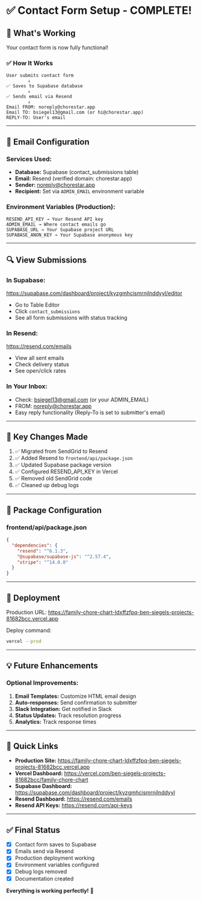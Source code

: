 # ✅ Contact Form Setup - COMPLETE!

## 🎉 What's Working

Your contact form is now fully functional!

### ✅ How It Works

```
User submits contact form
        ↓
✅ Saves to Supabase database
        ↓
✅ Sends email via Resend
        ↓
Email FROM: noreply@chorestar.app
Email TO: bsiegel13@gmail.com (or hi@chorestar.app)
REPLY-TO: User's email
```

---

## 📧 Email Configuration

### Services Used:
- **Database:** Supabase (contact_submissions table)
- **Email:** Resend (verified domain: chorestar.app)
- **Sender:** noreply@chorestar.app
- **Recipient:** Set via `ADMIN_EMAIL` environment variable

### Environment Variables (Production):
```
RESEND_API_KEY → Your Resend API key
ADMIN_EMAIL → Where contact emails go
SUPABASE_URL → Your Supabase project URL
SUPABASE_ANON_KEY → Your Supabase anonymous key
```

---

## 🔍 View Submissions

### In Supabase:
https://supabase.com/dashboard/project/kyzgmhcismrnjlnddyyl/editor
- Go to Table Editor
- Click `contact_submissions`
- See all form submissions with status tracking

### In Resend:
https://resend.com/emails
- View all sent emails
- Check delivery status
- See open/click rates

### In Your Inbox:
- Check: bsiegel13@gmail.com (or your ADMIN_EMAIL)
- FROM: noreply@chorestar.app
- Easy reply functionality (Reply-To is set to submitter's email)

---

## 🎯 Key Changes Made

1. ✅ Migrated from SendGrid to Resend
2. ✅ Added Resend to `frontend/api/package.json`
3. ✅ Updated Supabase package version
4. ✅ Configured RESEND_API_KEY in Vercel
5. ✅ Removed old SendGrid code
6. ✅ Cleaned up debug logs

---

## 📝 Package Configuration

### frontend/api/package.json
```json
{
  "dependencies": {
    "resend": "^6.1.3",
    "@supabase/supabase-js": "^2.57.4",
    "stripe": "^14.0.0"
  }
}
```

---

## 🚀 Deployment

Production URL: https://family-chore-chart-ldxffzfpq-ben-siegels-projects-81682bcc.vercel.app

Deploy command:
```bash
vercel --prod
```

---

## 💡 Future Enhancements

### Optional Improvements:
1. **Email Templates:** Customize HTML email design
2. **Auto-responses:** Send confirmation to submitter
3. **Slack Integration:** Get notified in Slack
4. **Status Updates:** Track resolution progress
5. **Analytics:** Track response times

---

## 🔗 Quick Links

- **Production Site:** https://family-chore-chart-ldxffzfpq-ben-siegels-projects-81682bcc.vercel.app
- **Vercel Dashboard:** https://vercel.com/ben-siegels-projects-81682bcc/family-chore-chart
- **Supabase Dashboard:** https://supabase.com/dashboard/project/kyzgmhcismrnjlnddyyl
- **Resend Dashboard:** https://resend.com/emails
- **Resend API Keys:** https://resend.com/api-keys

---

## ✅ Final Status

- [x] Contact form saves to Supabase
- [x] Emails send via Resend
- [x] Production deployment working
- [x] Environment variables configured
- [x] Debug logs removed
- [x] Documentation created

**Everything is working perfectly!** 🎉

